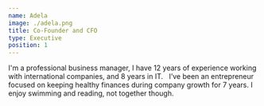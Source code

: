 ```yaml
---
name: Adela
image: ./adela.png
title: Co-Founder and CFO
type: Executive
position: 1
---
```

I'm a professional business manager, I have 12 years of experience working with international companies, and 8 years in IT.
 
I’ve been an entrepreneur focused on keeping healthy finances during company growth for 7 years. I enjoy swimming and reading, not together though. 
